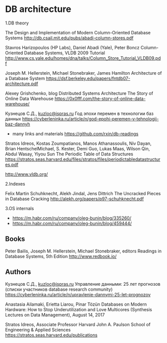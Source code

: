 DB architecture
===============

1.DB theory

The Design and Implementation of Modern Column-Oriented Database Systems
http://db.csail.mit.edu/pubs/abadi-column-stores.pdf

Stavros Harizopoulos (HP Labs), Daniel Abadi (Yale), Peter Boncz
Column-Oriented Database Systems, VLDB 2009 Tutorial 
http://www.cs.yale.edu/homes/dna/talks/Column_Store_Tutorial_VLDB09.pdf

Joseph M. Hellerstein, Michael Stonebraker, James Hamilton 
Architecture of a Database System
https://dsf.berkeley.edu/papers/fntdb07-architecture.pdf

Alexey Grishchenko, blog Distributed Systems Architecture
The Story of Online Data Warehouse
https://0x0fff.com/the-story-of-online-data-warehouse/

Кузнецов С.Д., kuzloc@ispras.ru
Год эпохи перемен в технологии баз данных
https://cyberleninka.ru/article/n/god-epohi-peremen-v-tehnologii-baz-dannyh

- many links and materials https://github.com/rxin/db-readings

Stratos Idreos, Kostas Zoumpatianos, Manos Athanassoulis, Niv Dayan, Brian HentschelMichael, S. Kester, Demi Guo, Lukas Maas, Wilson Qin, Abdul Wasay, Yiyou Sun
The Periodic Table of Data Structures
https://stratos.seas.harvard.edu/files/stratos/files/periodictabledatastructures.pdf

http://www.vldb.org/

2.Indexes

Felix Martin Schuhknecht, Alekh Jindal, Jens Dittrich 
The Uncracked Pieces in Database Cracking
http://alekh.org/papers/p97-schuhknecht.pdf

3.OS internals
- https://m.habr.com/ru/company/oleg-bunin/blog/335260/
- https://m.habr.com/ru/company/oleg-bunin/blog/459444/

Books
-----

Peter Bailis, Joseph M. Hellerstein, Michael Stonebraker, editors
Readings in Database Systems, 5th Edition
http://www.redbook.io/

Authors
-------

Кузнецов С.Д., kuzloc@ispras.ru
Управление данными: 25 лет прогнозов (списки участников database research community)
https://cyberleninka.ru/article/n/upravlenie-dannymi-25-let-prognozov

Anastasia Ailamaki, Erietta Liarou, Pinar Tözün
Databases on Modern Hardware: How to Stop Underutilization and Love Multicores (Synthesis Lectures on Data Management), August 14, 2017

Stratos Idreos, Associate Professor Harvard John A. Paulson School of Engineering & Applied Sciences 
https://stratos.seas.harvard.edu/publications